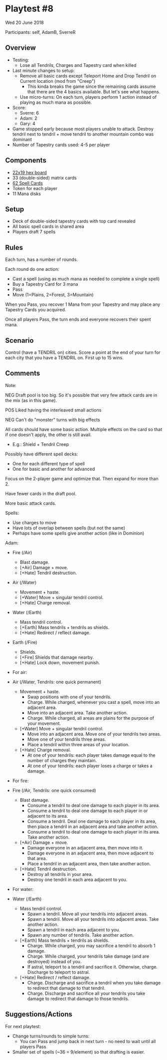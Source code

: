 # Playtest #8

Wed 20 June 2018

Participants: self, AdamB, SverreR

## Overview

* Testing:
	* Lose all Tendrils, Charges and Tapestry card when killed
* Last minute changes to setup:
	* Remove all basic cards except Teleport Home and Drop Tendril on Current location (mod from "Creep")
		* This kinda breaks the game since the remaining cards assume that there are the 4 basics available. But let's see what happens.
	* Use micro-turns: On each turn, players perform 1 action instead of playing as much mana as possible.
* Score:
   * Sverre: 6
   * Adam: 2
   * Gary: 4
* Game stopped early because most players unable to attack. Destroy tendril next to tendril + move tendril to another mountain combo was dominant
* Number of Tapestry cards used: 4-5 per player

## Components

* [22x19 hex board](../img/playtest_5_map.jpg)
* 33 (double-sided) matrix cards
* [62 Spell Cards](https://github.com/garykac/blockchain/blob/f2743b683b00ca5a000598de3b97b540213e08ed/components/spell_card_data.py)
* Token for each player
* 11 Mana disks

## Setup

* Deck of double-sided tapestry cards with top card revealed
* All basic spell cards in shared area
* Players draft 7 spells

## Rules

Each turn, has a number of rounds.

Each round do one action:

* Cast a spell (using as much mana as needed to complete a single spell)
* Buy a Tapestry Card for 3 mana
* Pass
* Move (1=Plains, 2=Forest, 3=Mountain)

When you Pass, you recover 1 Mana from your Tapestry and may place any Tapestry Cards you acquired.

Once all players Pass, the turn ends and everyone recovers their spent mana.

## Scenario

Control (have a TENDRIL on) cities. Score a point at the end of your turn for each city that you have a TENDRIL on. First up to 15 wins.

## Comments

Note:

NEG Draft pool is too big. So it's possible that very few attack cards are in the mix (as in this game).

POS Liked having the interleaved small actions

NEG Can't do "monster" turns with big effects

All cards should have some basic action. Multiple effects on the card so that if one doesn't apply, the other is still avail.

* E.g.: Shield + Tendril Creep

Possibly have different spell decks:

* One for each different type of spell
* One for basic and another for advanced

Focus on the 2-player game and optimize that. Then expand for more than 2.

Have fewer cards in the draft pool.

More basic attack cards.

Spells:

* Use charges to move
* Have lots of overlap between spells (but not the same)
* Perhaps have some spells give another action (like in Dominion)

Adam:

* Fire (/Air)
	- Blast damage.
	- [+Air] Damage + move.
	- [+Hate] Tendril destruction.

* Air (/Water)
	- Movement + haste.
	- [+Water] Move + singular tendril control.
	- [+Hate] Charge removal.

* Water (/Earth)
	- Mass tendril control.
	- [+Earth] Mass tendrils + tendrils as shields.
	- [+Hate] Redirect / reflect damage.

* Earth (/Fire)
	- Shields.
	- [+Fire] Shields that damage nearby.
	- [+Hate] Lock down, movement punish.

* For air:
* Air (/Water, Tendrils: one quick permanent)
	- Movement + haste.
		- Swap positions with one of your tendrils.
		- Charge. While charged, whenever you cast a spell, move into an adjacent area.
		- Move into an adjacent area. Take another action.
		- Charge. While charged, all areas are plains for the purpose of your movement.
	- [+Water] Move + singular tendril control.
		- Move into an adjacent area. Move one of your tendrils two areas.
		- Move one of your tendrils three areas.
		- Place a tendril within three areas of your location.
	- [+Hate] Charge removal.
		- At one of your tendrils: each player takes damage equal to the number of charges they maintain.
		- At one of your tendrils: each player loses a charge or takes a damage.

* For fire:
* Fire (/Air, Tendrils: one quick consumed)
	- Blast damage.
		- Consume a tendril to deal one damage to each player in its area.
		- Consume a tendril to deal one damage to each player in or adjacent to its area.
		- Consume a tendril. Deal one damage to each player in its area, then place a tendril in an adjacent area and take another action.
		- Consume a tendril to deal one damage to each player in its area. Take another action.
	- [+Air] Damage + move.
		- Damage everyone in an adjacent area, then move into it.
		- Damage everyone in an adjacent area, then move adjacent to that area.
		- Place a tendril in an adjacent area, then take another action.
	- [+Hate] Tendril destruction.
		- Destroy all tendrils in your area.
		- Destroy one tendril in each area adjacent to you.

* For water:
* Water (/Earth)
	- Mass tendril control.
		- Spawn a tendril. Move all your tendrils into adjacent areas.
		- Spawn a tendril. Move all your tendrils into adjacent areas. Take another action.
		- Spawn a tendril in each area adjacent to you.
		- Spawn any number of tendrils. Take another action.
	- [+Earth] Mass tendrils + tendrils as shields.
		- Charge. While charged, you may sacrifice a tendril to absorb 1 damage.
		- Charge. While charged, your tendrils take damage (and are destroyed) instead of you.
		- If astral, teleport to a tendril and sacrifice it. Otherwise, charge. Discharge to teleport to astral.
	- [+Hate] Redirect / reflect damage.
		- Charge. Discharge and sacrifice a tendril when you take damage to redirect that damage to that tendril.
		- Charge. Discharge and sacrifice all your tendrils you take damage to redirect that damage to those tendrils.

## Suggestions/Actions

For next playtest:

* Change turns/rounds to simple turns:
	* You can Pass and jump back in next turn - no need to wait until all players Pass
* Smaller set of spells (~36 = 9/element) so that drafting is easier.
